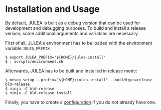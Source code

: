 # Installation and Usage

By default, JULEA is built as a debug version that can be used for development and debugging purposes.
To build and install a release version, some additional arguments and variables are necessary.

First of all, JULEA's environment has to be loaded with the environment variable `JULEA_PREFIX`:

```console
$ export JULEA_PREFIX="${HOME}/julea-install"
$ . scripts/environment.sh
```

Afterwards, JULEA has to be built and installed in release mode:

```console
$ meson setup --prefix="${HOME}/julea-install" --buildtype=release bld-release
$ ninja -C bld-release
$ ninja -C bld-release install
```

Finally, you have to create a [configuration](configuration.md) if you do not already have one.
